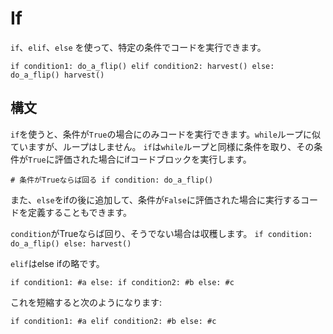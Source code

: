 # If
`if`、`elif`、`else` を使って、特定の条件でコードを実行できます。

`if condition1:
	do_a_flip()
elif condition2:
	harvest()
else:
	do_a_flip()
	harvest()`

## 構文
`if`を使うと、条件が`True`の場合にのみコードを実行できます。`while`ループに似ていますが、ループはしません。
`if`は`while`ループと同様に条件を取り、その条件が`True`に評価された場合にifコードブロックを実行します。

`# 条件がTrueならば回る
if condition:
	do_a_flip()`

また、`else`をifの後に追加して、条件が`False`に評価された場合に実行するコードを定義することもできます。

`condition`がTrueならば回り、そうでない場合は収穫します。
`if condition:
	do_a_flip()
else:
	harvest()`

`elif`はelse ifの略です。

`if condition1:
	#a
else:
	if condition2:
		#b
	else:
		#c`

これを短縮すると次のようになります:

`if condition1:
	#a
elif condition2:
	#b
else:
	#c`